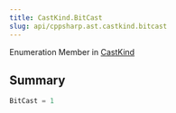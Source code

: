 ```yaml
---
title: CastKind.BitCast
slug: api/cppsharp.ast.castkind.bitcast
---
```

Enumeration Member in [CastKind](/api/cppsharp/ast/castkind)

## Summary



```csharp
BitCast = 1
```

